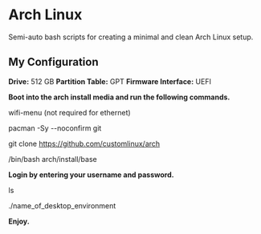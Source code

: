 # Arch Linux
Semi-auto bash scripts for creating a minimal and clean Arch Linux setup.

## My Configuration
**Drive:** 512 GB
**Partition Table:** GPT
**Firmware Interface:** UEFI

**Boot into the arch install media and run the following commands.**

wifi-menu (not required for ethernet)

pacman -Sy --noconfirm git

git clone https://github.com/customlinux/arch

/bin/bash arch/install/base

**Login by entering your username and password.**

ls

./name_of_desktop_environment

**Enjoy.**
